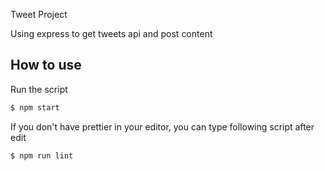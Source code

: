 Tweet Project

Using express to get tweets api and post content

## How to use
Run the script
```bash
$ npm start
```

If you don't have prettier in your editor, you can type following script after edit
```bash
$ npm run lint
```
